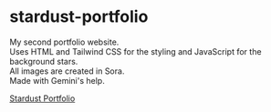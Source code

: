 # stardust-portfolio
My second portfolio website. </br>
Uses HTML and Tailwind CSS for the styling and JavaScript for the background stars. </br>
All images are created in Sora. </br>
Made with Gemini's help. </br>

<a href="https://jstanoeva.github.io/stardust-portfolio/" target="_blank">Stardust Portfolio</a>
